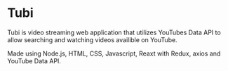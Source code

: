 # Tubi
Tubi is video streaming web application that utilizes YouTubes Data API to allow searching and watching videos availible on YouTube.

Made using Node.js, HTML, CSS, Javascript, Reaxt with Redux, axios and YouTube Data API. 


